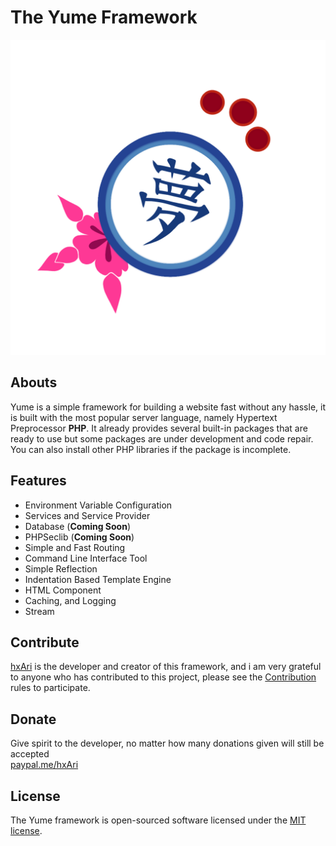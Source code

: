 # The Yume Framework

![Yume · Logo](https://raw.githubusercontent.com/hxAri/hxAri/main/assets/images/1653507383%3B6bi9u6QnWb.png)

## Abouts
Yume is a simple framework for building a website fast without any hassle, it is built with the most popular server language, namely Hypertext Preprocessor **PHP**.
It already provides several built-in packages that are ready to use but some packages are under development and code repair. You can also install other PHP libraries if the package is incomplete.

## Features
* Environment Variable Configuration
* Services and Service Provider
* Database (**Coming Soon**)
* PHPSeclib (**Coming Soon**)
* Simple and Fast Routing
* Command Line Interface Tool
* Simple Reflection
* Indentation Based Template Engine
* HTML Component
* Caching, and Logging
* Stream

## Contribute
[hxAri](https://github.com/hxAri) is the developer and creator of this framework, and i am very grateful to anyone who has contributed to this project, please see the [Contribution](https://github.com/yfure/framework/blob/main/.github/CONTRIBUTION.md) rules to participate.

## Donate
Give spirit to the developer, no matter how many donations given will still be accepted<br/>
[paypal.me/hxAri](https://paypal.me/hxAri)

## License
The Yume framework is open-sourced software licensed under the [MIT license](https://opensource.org/licenses/MIT).
